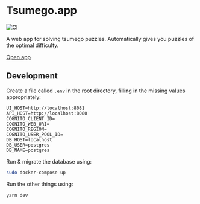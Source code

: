 # Tsumego.app

[![CI](https://github.com/cameron-martin/go/workflows/CI/badge.svg)](https://github.com/cameron-martin/go/actions?query=workflow%3ACI)

A web app for solving tsumego puzzles. Automatically gives you puzzles of the optimal difficulty.

[Open app](https://tsumego.app)

## Development

Create a file called `.env` in the root directory, filling in the missing values appropriately:

```
UI_HOST=http://localhost:8081
API_HOST=http://localhost:8080
COGNITO_CLIENT_ID=
COGNITO_WEB_URI=
COGNITO_REGION=
COGNITO_USER_POOL_ID=
DB_HOST=localhost
DB_USER=postgres
DB_NAME=postgres
```

Run & migrate the database using:

```sh
sudo docker-compose up
```

Run the other things using:

```sh
yarn dev
```
